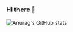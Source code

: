 ### Hi there 👋

![Anurag's GitHub stats](https://github-readme-stats.vercel.app/api?username=charles-freitas&show_icons=true&theme=radical)

<!--
![Top Langs](https://github-readme-stats.vercel.app/api/top-langs/?username=charles-freitas&layout=compact)
-->
